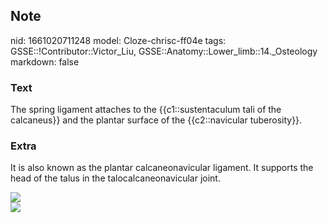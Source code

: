 ## Note
nid: 1661020711248
model: Cloze-chrisc-ff04e
tags: GSSE::!Contributor::Victor_Liu, GSSE::Anatomy::Lower_limb::14._Osteology
markdown: false

### Text
The spring ligament attaches to the {{c1::sustentaculum tali of the calcaneus}} and the plantar surface of the {{c2::navicular tuberosity}}.

### Extra
It is also known as the plantar calcaneonavicular ligament. It
supports the head of the talus in the talocalcaneonavicular joint.
<div><img src=
"paste-6d478c84398e07bcc7ef1991e0801c1277fbd9bd.jpg"></div>
<div><img src="Gray354.png"></div>
